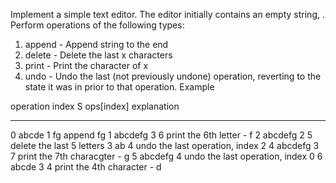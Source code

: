 Implement a simple text editor. The editor initially contains an empty string, . Perform  operations of the following  types:

1) append - Append string to the end
2) delete - Delete the last x characters
3) print - Print the  character of x
4) undo - Undo the last (not previously undone) operation, reverting  to the state it was in prior to that operation.
Example

operation
index   S       ops[index]  explanation
-----   ------  ----------  -----------
0       abcde   1 fg        append fg
1       abcdefg 3 6         print the 6th letter - f
2       abcdefg 2 5         delete the last 5 letters
3       ab      4           undo the last operation, index 2
4       abcdefg 3 7         print the 7th characgter - g
5       abcdefg 4           undo the last operation, index 0
6       abcde   3 4         print the 4th character - d